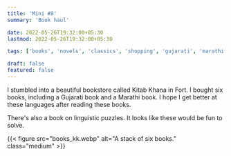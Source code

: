 ```yaml
---
title: 'Mini #8'
summary: 'Book haul'

date: 2022-05-26T19:32:00+05:30
lastmod: 2022-05-26T19:32:00+05:30

tags: ['books', 'novels', 'classics', 'shopping', 'gujarati', 'marathi', 'linguistics']

draft: false
featured: false
---
```


I stumbled into a beautiful bookstore called Kitab Khana in Fort. 
I bought six books, including a Gujarati book and a Marathi book.
I hope I get better at these languages after reading these books. 

There's also a book on linguistic puzzles. It looks like these would be fun to solve.

{{< figure src="books_kk.webp" alt="A stack of six books." class="medium" >}}
